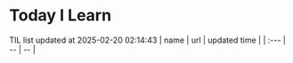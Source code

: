 # Today I Learn 
TIL list updated at 2025-02-20 02:14:43
| name | url | updated time |
| :--- | -- | -- |
